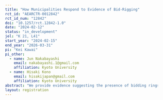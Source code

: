 ```yaml
---
title: "How Municipalities Respond to Evidence of Bid-Rigging"
rct_id: "AEARCTR-0012842"
rct_id_num: "12842"
doi: "10.1257/rct.12842-1.0"
date: "2024-02-12"
status: "in_development"
jel: "K 21, L41"
start_year: "2024-02-15"
end_year: "2026-03-31"
pi: "Kei Kawai"
pi_other:
  - name: Jun Nakabayashi
    email: nakabayashi.1@gmail.com
    affiliation: Kyoto University
  - name: Hisaki Kono
    email: hisakijapan@gmail.com
    affiliation: Kyoto University
abstract: "We provide evidence suggesting the presence of bidding rings to some municipalities. We are interested in understanding whether this information has any impact on subsequent auction outcomes."
layout: registration
---
```


